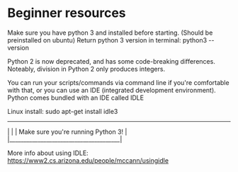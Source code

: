 # Beginner resources 

Make sure you have python 3 and installed before starting. (Should be preinstalled on ubuntu)
Return python 3 version in terminal:
	python3 --version

Python 2 is now deprecated, and has some code-breaking differences. Noteably, division in Python 2 only produces integers. 

You can run your scripts/commands via command line if you're comfortable with that, or you can use an IDE (integrated development environment). 
Python comes bundled with an IDE called IDLE

Linux install:
sudo apt-get install idle3
_________________________________________
|					|
|  Make sure you're running Python 3!   |
|_______________________________________|


More info about using IDLE:
https://www2.cs.arizona.edu/people/mccann/usingidle

